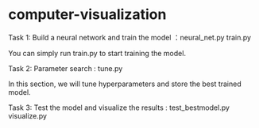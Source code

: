 # computer-visualization

Task 1: Build a neural network and train the model
：neural_net.py         train.py

You can simply run train.py to start training the model.

Task 2: Parameter search  :   tune.py

In this section, we will tune hyperparameters and store the
best trained model.

Task 3: Test the model and visualize the results   :     test_bestmodel.py           visualize.py

